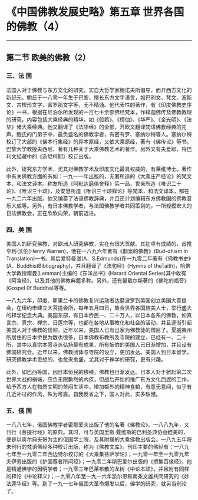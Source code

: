 # 《中国佛教发展史略》第五章 世界各国的佛教（4）

------

## 第二节 欧美的佛教（2）

### 三、法 国

法国人对于佛教与东方文化的研究，实自大哲学家鲍诺夫所倡导，而开西方文化的新纪元。鲍氏于一八零一年生于巴黎，擅长东方文字语言，如巴利文、梵文、波斯文、古楔形文字、富罗那文字等，无不精通。他代表性的著作，有《印度佛教史序论》一书，根据在尼泊尔所发现的一百七十余部佛经梵本，作释迦佛传及佛教教理的研究。内容包括大乘经典的精华，如《般若》、《楞伽》、《华严》、《金光明》、《法华》诸大乘经典。他又翻译了《法华经》的全部，开欧文翻译梵语佛教经典的先声。鲍氏的门弟子中，最负盛名的佛教学者，有密有罗、塞纳尔特等人。塞纳尔特校订了大部的《佛本行集经》的异本原经，又依大乘原经，著有《佛传论》等书。巴黎大学教授夫西尼，著有几种关于大乘佛教艺术的著作。另外又有夫爱耶，将巴利文经藏中的《杂尼柯耶》校订出版。

此外，研究东方学术，尤其对佛教学术及印度文化最具权威的，有莱维博士。著作中有关佛教方面的有如：一九一一年出版的，无著所造的《大乘庄严经论》的梵文本，和法文译本。称友所造《阿毗达磨俱舍释》笫一品，世亲所造《唯识二十论》、《唯识三十颂》，及安慧所造《唯识三十颂释论》等梵本，和法文译本，都在一九二六年出版。他又编纂了法语佛教辞典，井且还计划编辑东方佛教国的佛教音乐大成等。另外，有日本佛教学者，与法国佛教学者共同策划的，一所规模宏大的日法佛教会，正在欣欣向荣，朝前迈进。

### 四、美 国

美国人的研究佛教，对欧洲人研究佛教，实在有很大贡献。其初卓有成绩的，首推亨利·沃伦(Henry Warren)，他在一八九六年著有《翻案的佛教》(Bud-dhism ln Translation)一书。其后爱特曼滋(A．S.Edmunds)在一九零二年著有《佛教书史》(A．BuddhistBibliography)，并且翻译了《法句经》(Hymns of theTaith)，哈佛大学教授南曼(Lamman)主编的《东洋丛书》(Harard Oriental Series)其中收有《阿含经》，以及其他的佛教典籍多种。另外，还有晏载尔斯著的《佛陀的福音》(Gospel 0f Buddha)等等。

一八九六年，印度、斯里兰卡的佛教复兴运动者达磨波罗到美国创立美国大菩提会，在纽约市建立大菩提会所，每年五月四日，集合世界各国旅美人士，举行盛大的释学纪念大典。美国东部，有日本侨民一、二十万人，以日本各系的佛教，如真言宗、真宗、禅宗、日莲宗等，也都在各地从事教化和社会的活动，并且逐渐引起美国人对于佛教的信仰。近年以来，美国人已有出家为佛教徒的僧尼了。夏威夷州所居住的日本侨民为数也很多，日本佛教布教所及寺院的建立，已经有一、二十所，其中以真宗本愿寺派弘扬最有成果，所有皈依的美国人已日渐增加，并且设有佛国研究会。近年以来，佛教团体与寺院的设立，更加发达。美国人到日本留学，研究佛教学术思想的，也愈来愈盛，尤其对于禅学的研究，更有兴趣。

此外，如巴西等国，因日本侨民的移殖，佛教也日渐发达。日本人对于掀起第二次世界大战的祸端，应负无限歉然的内疚，但战后开始的推广东方文化西渡的工作，给予西方人在物质文明的苦闷生活中，增加额外的精神食粮，有意无意间，似乎有几近补过的作风，殊为可嘉。自我反省之下，国人对此，实多缺憾。

### 五、俄 国

一八八七年，俄国佛教学者密那爱夫出版了他的名著《佛教论》。一八八九年，又刊行《菩提行经》的原典。其时，可与英国里斯·戴维斯的巴利圣典协会媲美的，便是以奥尔典夫哥为主的俄国学士院，及其附属的大乘佛教出版会。一八九五年将未刊行的梵语佛经多种校订出版，称为《佛教文库》。刊印主要的佛经有：一八九七年至一九零二年西边特尔校订的《大乘集菩萨学论》；一九零一年至一九零九年夫伊劳出版的《护国尊者所问经》；一九零二年斯巴爱尔出版的《撰集百缘经》，他是精通佛学的因明学者；一九零三年巴莱布散的龙树《中论本颂》，并且附有同样的释论《中论释义》；一九零八年至一九一六年凯尔恩和南条文雄共同研究的《妙法莲华经》等。到了一九一七年俄国大革命爆发以后，佛学的研究，就另当别论了。

